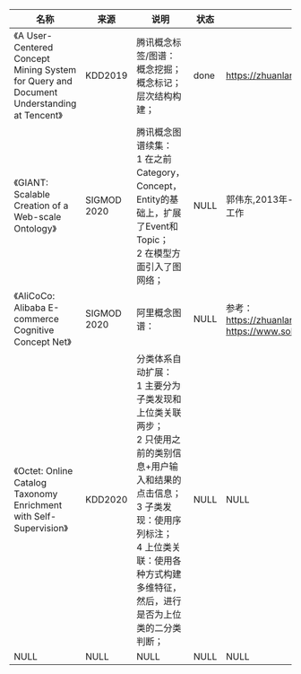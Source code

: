 |名称  |  来源   | 说明  |状态   | 备注  |
|  ----  | ----  |----  | ----  |----  |
| 《A User-Centered Concept Mining System for Query and Document Understanding at Tencent》  | KDD2019 |腾讯概念标签/图谱：<br/>概念挖掘；<br/>概念标记；<br/>层次结构构建； |done |https://zhuanlan.zhihu.com/p/85494010 |
| 《GIANT: Scalable Creation of a Web-scale Ontology》| SIGMOD 2020|腾讯概念图谱续集：<br/>1 在之前Category，Concept，Entity的基础上，扩展了Event和Topic；<br/>2 在模型方面引入了图网络；|NULL |郭伟东,2013年- 2017年在百度自然语言处理部工作|
| 《AliCoCo: Alibaba E-commerce Cognitive Concept Net》  | SIGMOD 2020  |阿里概念图谱： |NULL |参考：<br/>https://zhuanlan.zhihu.com/p/148502336 <br/> https://www.sohu.com/a/385468264_500659 |
| 《Octet: Online Catalog Taxonomy Enrichment with Self-Supervision》| KDD2020|分类体系自动扩展：<br/>1 主要分为子类发现和上位类关联两步；<br/>2 只使用之前的类别信息+用户输入和结果的点击信息；<br/>3 子类发现：使用序列标注；<br/>4 上位类关联：使用各种方式构建多维特征，然后，进行是否为上位类的二分类判断；|NULL |NULL |
| NULL  | NULL |NULL |NULL |NULL |
